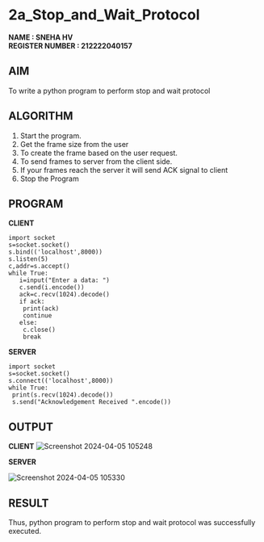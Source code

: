 # 2a_Stop_and_Wait_Protocol
**NAME : SNEHA HV**  
**REGISTER NUMBER : 212222040157** 
## AIM 
To write a python program to perform stop and wait protocol
## ALGORITHM
1. Start the program.
2. Get the frame size from the user
3. To create the frame based on the user request.
4. To send frames to server from the client side.
5. If your frames reach the server it will send ACK signal to client
6. Stop the Program
## PROGRAM

 **CLIENT**
 
```
import socket
s=socket.socket()
s.bind(('localhost',8000))
s.listen(5)
c,addr=s.accept()
while True:
   i=input("Enter a data: ")
   c.send(i.encode())
   ack=c.recv(1024).decode()
   if ack:
    print(ack)
    continue
   else:
    c.close()
    break
```

 **SERVER**
 
```
import socket
s=socket.socket()
s.connect(('localhost',8000))
while True:
 print(s.recv(1024).decode())
 s.send("Acknowledgement Received ".encode())

```
 
## OUTPUT

**CLIENT**
![Screenshot 2024-04-05 105248](https://github.com/NaliniG007/2a_Stop_and_Wait_Protocol/assets/164154478/de3b52b6-3e76-42b4-8573-f979040203a2)


**SERVER**

![Screenshot 2024-04-05 105330](https://github.com/NaliniG007/2a_Stop_and_Wait_Protocol/assets/164154478/8bfe5858-f420-4814-9d1d-6b180528a2b9)


## RESULT
Thus, python program to perform stop and wait protocol was successfully executed.
